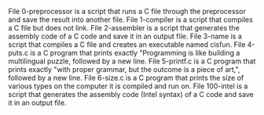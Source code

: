 File 0-preprocessor is a script that runs a C file through the preprocessor and save the result into another file.
File 1-compiler is a script that compiles a C file but does not link.
File 2-assembler is a script that generates the assembly code of a C code and save it in an output file.
File 3-name is a script that compiles a C file and creates an executable named cisfun.
File 4-puts.c is a C program that prints exactly "Programming is like building a multilingual puzzle, followed by a new line.
File 5-printf.c is a C program that prints exactly "with proper grammar, but the outcome is a piece of art,", followed by a new line.
File 6-size.c is a C program that prints the size of various types on the computer it is compiled and run on.
File 100-intel is a script that generates the assembly code (Intel syntax) of a C code and save it in an output file.
